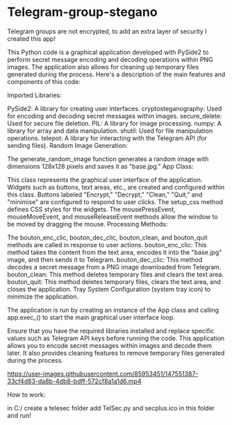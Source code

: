 # Telegram-group-stegano
 
Telegram groups are not encrypted, to add an extra layer of security I created this app!

This Python code is a graphical application developed with PySide2 to perform secret message encoding and decoding operations within PNG images. The application also allows for cleaning up temporary files generated during the process. Here's a description of the main features and components of this code:

Imported Libraries:

PySide2: A library for creating user interfaces.
cryptosteganography: Used for encoding and decoding secret messages within images.
secure_delete: Used for secure file deletion.
PIL: A library for image processing.
numpy: A library for array and data manipulation.
shutil: Used for file manipulation operations.
telepot: A library for interacting with the Telegram API (for sending files).
Random Image Generation:

The generate_random_image function generates a random image with dimensions 128x128 pixels and saves it as "base.jpg."
App Class:

This class represents the graphical user interface of the application.
Widgets such as buttons, text areas, etc., are created and configured within this class.
Buttons labeled "Encrypt," "Decrypt," "Clean," "Quit," and "minimise" are configured to respond to user clicks.
The setup_css method defines CSS styles for the widgets.
The mousePressEvent, mouseMoveEvent, and mouseReleaseEvent methods allow the window to be moved by dragging the mouse.
Processing Methods:

The bouton_enc_clic, bouton_dec_clic, bouton_clean, and bouton_quit methods are called in response to user actions.
bouton_enc_clic: This method takes the content from the text area, encodes it into the "base.jpg" image, and then sends it to Telegram.
bouton_dec_clic: This method decodes a secret message from a PNG image downloaded from Telegram.
bouton_clean: This method deletes temporary files and clears the text area.
bouton_quit: This method deletes temporary files, clears the text area, and closes the application.
Tray System Configuration (system tray icon) to minimize the application.

The application is run by creating an instance of the App class and calling app.exec_() to start the main graphical user interface loop.

Ensure that you have the required libraries installed and replace specific values such as Telegram API keys before running the code. This application allows you to encode secret messages within images and decode them later. It also provides cleaning features to remove temporary files generated during the process.

https://user-images.githubusercontent.com/85953451/147551387-33cf4d83-da8b-4db8-bdff-572cf8a1a1d6.mp4


How to work:

in C:/  create a telesec folder
add TelSec.py and secplus.ico in this folder
and run!
